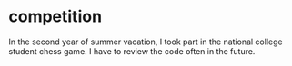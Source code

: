 # competition

In the second year of summer vacation, I took part in the national college student chess game. I have to review the code often in the future.
